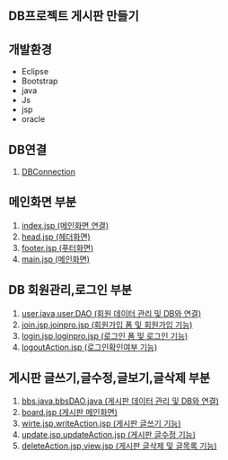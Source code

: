 ## DB프로젝트 게시판 만들기

## 개발환경
* Eclipse
* Bootstrap
* java
* Js
* jsp
* oracle

## DB연결
1. [DBConnection](https://github.com/Kimginam97/BoardProject/blob/master/Summary/DBConnection.md)

## 메인화면 부분

1. [index.jsp (메인화면 연결)](https://github.com/Kimginam97/BoardProject/blob/master/Summary/index.md)
2. [head.jsp (헤더화면)](https://github.com/Kimginam97/BoardProject/blob/master/Summary/head.md)
3. [footer.jsp (푸터화면)](https://github.com/Kimginam97/BoardProject/blob/master/Summary/footer.md)
4. [main.jsp (메인화면)](https://github.com/Kimginam97/BoardProject/blob/master/Summary/main.md)

## DB 회원관리,로그인 부분
1. [user.java,user.DAO (회원 데이터 관리 및 DB와 연결)](https://github.com/Kimginam97/BoardProject/blob/master/Summary/user.md)
2. [join.jsp,joinpro.jsp (회원가입 폼 및 회원가입 기능)](https://github.com/Kimginam97/BoardProject/blob/master/Summary/join.md)
3. [login.jsp,loginpro.jsp (로그인 폼 및 로그인 기능)](https://github.com/Kimginam97/BoardProject/blob/master/Summary/login.md)
4. [logoutAction.jsp (로그인확인여부 기능)](https://github.com/Kimginam97/BoardProject/blob/master/Summary/session.md)

## 게시판 글쓰기,글수정,글보기,글삭제 부분
1. [bbs.java,bbsDAO.java (게시판 데이터 관리 및 DB와 연결)](https://github.com/Kimginam97/BoardProject/blob/master/Summary/bbs%2CbbsDAO.md)
2. [board.jsp (게시판 메인화면)](https://github.com/Kimginam97/BoardProject/blob/master/Summary/board.md)
3. [wirte.jsp,writeAction.jsp (게시판 글쓰기 기능)](https://github.com/Kimginam97/BoardProject/blob/master/Summary/write.md)
4. [update.jsp,updateAction.jsp (게시판 글수정 기능)](https://github.com/Kimginam97/BoardProject/blob/master/Summary/update.md)
5. [deleteAction.jsp,view.jsp (게시판 글삭제 및 글목록 기능)](https://github.com/Kimginam97/BoardProject/blob/master/Summary/view%2Cdelete.md)

